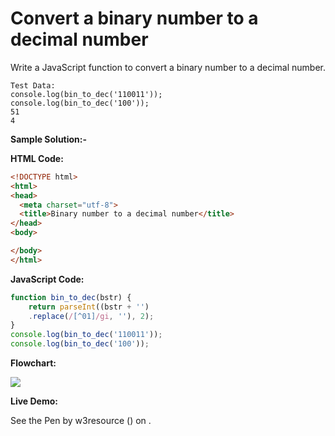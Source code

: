 # Convert a binary number to a decimal number

Write a JavaScript function to convert a binary number to a decimal number.

```
Test Data:
console.log(bin_to_dec('110011'));
console.log(bin_to_dec('100'));
51
4
```

**Sample Solution:-**

**HTML Code:**

```html
<!DOCTYPE html>
<html>
<head>
  <meta charset="utf-8">
  <title>Binary number to a decimal number</title>
</head>
<body>

</body>
</html>

```

**JavaScript Code:**

```js
function bin_to_dec(bstr) { 
    return parseInt((bstr + '')
    .replace(/[^01]/gi, ''), 2);
}
console.log(bin_to_dec('110011'));
console.log(bin_to_dec('100'));

```

**Flowchart:**

![](https://www.w3resource.com/w3r_images/javascript-math-exercise-2.png)

**Live Demo:**

<section class="expand-codepen"><p data-height="380" data-theme-id="0" data-slug-hash="jGLepN" data-default-tab="js,result" data-user="w3resource" data-embed-version="2" data-pen-title="JavaScript - common-editor-exercises" data-editable="true" class="codepen">See the Pen by w3resource () on .</p><codepen></codepen></section>